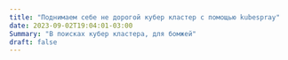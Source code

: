 ```yaml
---
title: "Поднимаем себе не дорогой кубер кластер с помощью kubespray"
date: 2023-09-02T19:04:01-03:00
Summary: "В поисках кубер кластера, для бомжей"
draft: false
---
```

